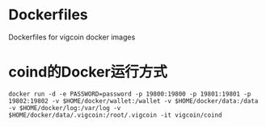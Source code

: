 # Dockerfiles
Dockerfiles for vigcoin docker images


# coind的Docker运行方式

```
docker run -d -e PASSWORD=password -p 19800:19800 -p 19801:19801 -p 19802:19802 -v $HOME/docker/wallet:/wallet -v $HOME/docker/data:/data -v $HOME/docker/log:/var/log -v  $HOME/docker/data/.vigcoin:/root/.vigcoin -it vigcoin/coind
````
